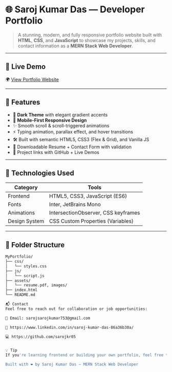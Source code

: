 # 🌐 Saroj Kumar Das — Developer Portfolio

> A stunning, modern, and fully responsive portfolio website built with **HTML**, **CSS**, and **JavaScript** to showcase my projects, skills, and contact information as a **MERN Stack Web Developer**.


---

## 🚀 Live Demo

🌍 [View Portfolio Website](https://your-portfolio.vercel.app/)

---

## 📸 Features

- 🌙 **Dark Theme** with elegant gradient accents
- 📱 **Mobile-First Responsive Design**
- ✨ Smooth scroll & scroll-triggered animations
- ⚡ Typing animation, parallax effect, and hover transitions
- 🛠️ Built with semantic HTML5, CSS3 (Flex & Grid), and Vanilla JS
- 🧾 Downloadable Resume + Contact Form with validation
- 🔗 Project links with GitHub + Live Demos

---

## 🧠 Technologies Used

| Category     | Tools                          |
|--------------|--------------------------------|
| Frontend     | HTML5, CSS3, JavaScript (ES6)  |
| Fonts        | Inter, JetBrains Mono          |
| Animations   | IntersectionObserver, CSS keyframes |
| Design System | CSS Custom Properties (Variables) |

---

## 📂 Folder Structure

```bash
MyPortfolio/
├── css/
│   └── styles.css
├── js/
│   └── script.js
├── assets/
│   └── resume.pdf, images/
├── index.html
└── README.md

📬 Contact
Feel free to reach out for collaboration or job opportunities:

📧 Email: sarojsarojkumar753@gmail.com

🔗 https://www.linkedin.com/in/saroj-kumar-das-86a36b30a/

💻 https://github.com/sarojkr05


💡 Tip
If you're learning frontend or building your own portfolio, feel free to fork this and customize it!

Built with ❤️ by Saroj Kumar Das — MERN Stack Web Developer